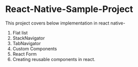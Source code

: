 # React-Native-Sample-Project
This project covers below implementation in react native-
1. Flat list
2. StackNavigator
3. TabNavigator
4. Custom Components
5. React Form
6. Creating reusable components in react.
